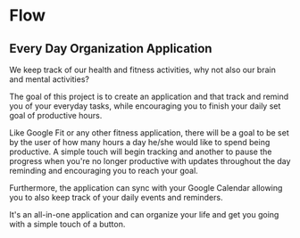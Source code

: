 # Flow

## Every Day Organization Application

We keep track of our health and fitness activities, why not also our brain and mental activities?

The goal of this project is to create an application and that track and remind you of your everyday tasks, 
while encouraging you to finish your daily set goal of productive hours.

Like Google Fit or any other fitness application, there will be a goal to be set by the user of how many hours a day
he/she would like to spend being productive. A simple touch will begin tracking and another to pause the progress when you're
no longer productive with updates throughout the day reminding and encouraging you to reach your goal.

Furthermore, the application can sync with your Google Calendar allowing you to also keep track of your daily events and reminders.

It's an all-in-one application and can organize your life and get you going with a simple touch of a button.
